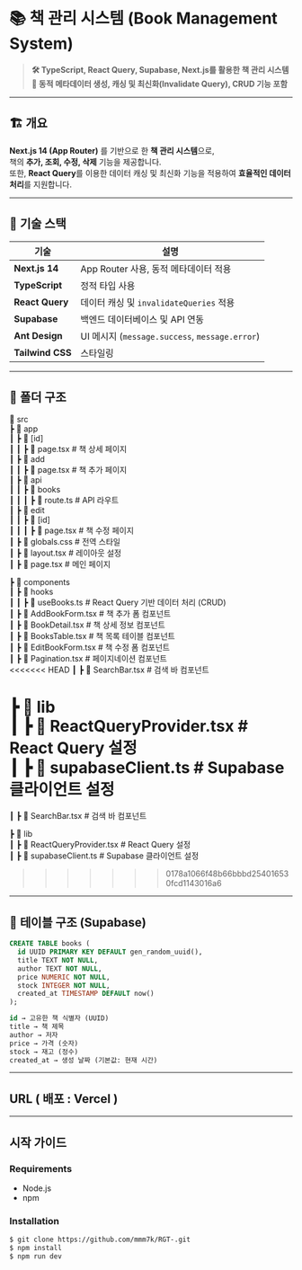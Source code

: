 # 📚 책 관리 시스템 (Book Management System)

> **🛠️ TypeScript, React Query, Supabase, Next.js를 활용한 책 관리 시스템**  
> **📌 동적 메타데이터 생성, 캐싱 및 최신화(Invalidate Query), CRUD 기능 포함**

---

## 🏗️ 개요

**Next.js 14 (App Router)** 를 기반으로 한 **책 관리 시스템**으로,  
책의 **추가, 조회, 수정, 삭제** 기능을 제공합니다.  
또한, **React Query**를 이용한 데이터 캐싱 및 최신화 기능을 적용하여 **효율적인 데이터 처리**를 지원합니다.

---

## 🚀 기술 스택

| 기술             | 설명                                           |
| ---------------- | ---------------------------------------------- |
| **Next.js 14**   | App Router 사용, 동적 메타데이터 적용          |
| **TypeScript**   | 정적 타입 사용                                 |
| **React Query**  | 데이터 캐싱 및 `invalidateQueries` 적용        |
| **Supabase**     | 백엔드 데이터베이스 및 API 연동                |
| **Ant Design**   | UI 메시지 (`message.success`, `message.error`) |
| **Tailwind CSS** | 스타일링                                       |

---

## 📂 폴더 구조

📂 src  
┣ 📂 app  
┃ ┣ 📂 [id]  
┃ ┃ ┣ 📜 page.tsx # 책 상세 페이지  
┃ ┣ 📂 add  
┃ ┃ ┣ 📜 page.tsx # 책 추가 페이지  
┃ ┣ 📂 api  
┃ ┃ ┣ 📂 books  
┃ ┃ ┃ ┣ 📜 route.ts # API 라우트  
┃ ┣ 📂 edit  
┃ ┃ ┣ 📂 [id]  
┃ ┃ ┃ ┣ 📜 page.tsx # 책 수정 페이지  
┃ ┣ 📜 globals.css # 전역 스타일  
┃ ┣ 📜 layout.tsx # 레이아웃 설정  
┃ ┣ 📜 page.tsx # 메인 페이지

┣ 📂 components  
┃ ┣ 📂 hooks  
┃ ┃ ┣ 📜 useBooks.ts # React Query 기반 데이터 처리 (CRUD)  
┃ ┣ 📜 AddBookForm.tsx # 책 추가 폼 컴포넌트  
┃ ┣ 📜 BookDetail.tsx # 책 상세 정보 컴포넌트  
┃ ┣ 📜 BooksTable.tsx # 책 목록 테이블 컴포넌트  
┃ ┣ 📜 EditBookForm.tsx # 책 수정 폼 컴포넌트  
┃ ┣ 📜 Pagination.tsx # 페이지네이션 컴포넌트  
<<<<<<< HEAD
┃ ┣ 📜 SearchBar.tsx # 검색 바 컴포넌트

┣ 📂 lib  
┃ ┣ 📜 ReactQueryProvider.tsx # React Query 설정  
┃ ┣ 📜 supabaseClient.ts # Supabase 클라이언트 설정
=======
┃ ┣ 📜 SearchBar.tsx # 검색 바 컴포넌트

┣ 📂 lib  
┃ ┣ 📜 ReactQueryProvider.tsx # React Query 설정  
┃ ┣ 📜 supabaseClient.ts # Supabase 클라이언트 설정

> > > > > > > 0178a1066f48b66bbbd254016530fcd1143016a6

---

## 📑 테이블 구조 (Supabase)

```sql
CREATE TABLE books (
  id UUID PRIMARY KEY DEFAULT gen_random_uuid(),
  title TEXT NOT NULL,
  author TEXT NOT NULL,
  price NUMERIC NOT NULL,
  stock INTEGER NOT NULL,
  created_at TIMESTAMP DEFAULT now()
);

id → 고유한 책 식별자 (UUID)
title → 책 제목
author → 저자
price → 가격 (숫자)
stock → 재고 (정수)
created_at → 생성 날짜 (기본값: 현재 시간)
```

---

## URL ( 배포 : Vercel )

---

## 시작 가이드

### Requirements

- Node.js
- npm

### Installation

```bash
$ git clone https://github.com/mmm7k/RGT-.git
$ npm install
$ npm run dev

```
